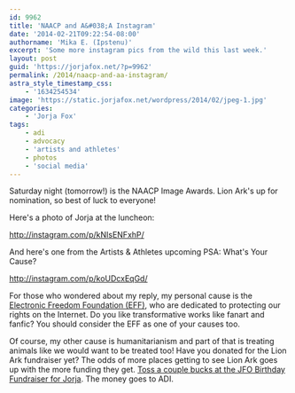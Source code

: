 ```yaml
---
id: 9962
title: 'NAACP and A&#038;A Instagram'
date: '2014-02-21T09:22:54-08:00'
authorname: 'Mika E. (Ipstenu)'
excerpt: 'Some more instagram pics from the wild this last week.'
layout: post
guid: 'https://jorjafox.net/?p=9962'
permalink: /2014/naacp-and-aa-instagram/
astra_style_timestamp_css:
    - '1634254534'
image: 'https://static.jorjafox.net/wordpress/2014/02/jpeg-1.jpg'
categories:
    - 'Jorja Fox'
tags:
    - adi
    - advocacy
    - 'artists and athletes'
    - photos
    - 'social media'
---
```


Saturday night (tomorrow!) is the NAACP Image Awards. Lion Ark's up for nomination, so best of luck to everyone!

Here's a photo of Jorja at the luncheon:

http://instagram.com/p/kNIsENFxhP/

And here's one from the Artists &amp; Athletes upcoming PSA: What's Your Cause?

http://instagram.com/p/koUDcxEqGd/

For those who wondered about my reply, my personal cause is the <a href="https://www.eff.org/">Electronic Freedom Foundation (EFF)</a>, who are dedicated to protecting our rights on the Internet. Do you like transformative works like fanart and fanfic? You should consider the EFF as one of your causes too.

Of course, my other cause is humanitarianism and part of that is treating animals like we would want to be treated too! Have you donated for the Lion Ark fundraiser yet? The odds of more places getting to see Lion Ark goes up with the more funding they get. <a href="http://www.crowdrise.com/jorjafox46/">Toss a couple bucks at the JFO Birthday Fundraiser for Jorja</a>. The money goes to ADI.
